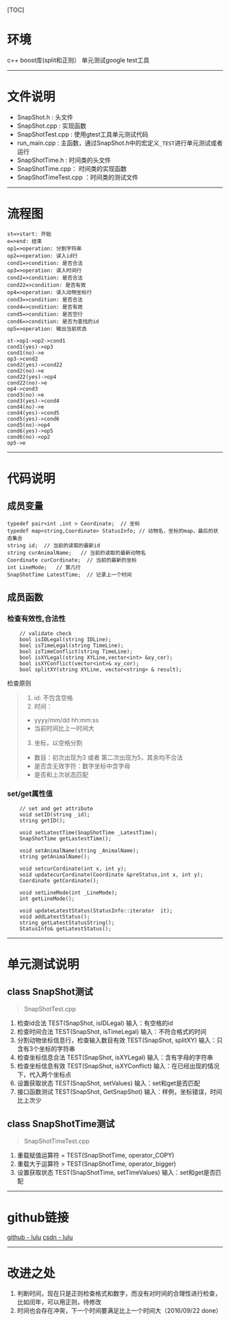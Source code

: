 [TOC]

# 环境
c++
boost库(split和正则）
单元测试google test工具
 
---

# 文件说明
- SnapShot.h : 头文件 
- SnapShot.cpp : 实现函数 
- SnapShotTest.cpp : 使用gtest工具单元测试代码
- run_main.cpp : 主函数，通过SnapShot.h中的宏定义`_TEST`进行单元测试或者运行
- SnapShotTime.h : 时间类的头文件
- SnapShotTime.cpp： 时间类的实现函数
- SnapShotTimeTest.cpp ：时间类的测试文件

---
# 流程图
```flow
st=>start: 开始
e=>end: 结束
op1=>operation: 分割字符串
op2=>operation: 读入id行
cond1=>condition: 是否合法
op3=>operation: 读入时间行
cond2=>condition: 是否合法
cond22=>condition: 是否有效
op4=>operation: 读入动物坐标行
cond3=>condition: 是否合法
cond4=>condition: 是否有效
cond5=>condition: 是否空行
cond6=>condition: 是否为查找的id
op5=>operation: 输出当前状态

st->op1->op2->cond1
cond1(yes)->op3
cond1(no)->e
op3->cond2
cond2(yes)->cond22
cond2(no)->e
cond22(yes)->op4
cond22(no)->e
op4->cond3
cond3(no)->e
cond3(yes)->cond4
cond4(no)->e
cond4(yes)->cond5
cond5(yes)->cond6
cond5(no)->op4
cond6(yes)->op5
cond6(no)->op2
op5->e
```

---
# 代码说明
## 成员变量
```
typedef pair<int ,int > Coordinate;  // 坐标
typedef map<string,Coordinate> StatusInfo; // 动物名，坐标的map，最后的状态集合
string id;  // 当前的读取的最新id
string curAnimalName;	// 当前的读取的最新动物名
Coordinate curCordinate;  // 当前的最新的坐标
int LineMode;	// 第几行
SnapShotTime LatestTime;  // 记录上一个时间
```

## 成员函数

### 检查有效性,合法性
```
	// validate check
	bool isIDLegal(string IDLine);
	bool isTimeLegal(string TimeLine);
	bool isTimeConflict(string TimeLine);
	bool isXYLegal(string XYLine,vector<int> &xy_cor);
	bool isXYConflict(vector<int>& xy_cor);
	bool splitXY(string XYLine, vector<string> & result);
```
检查原则
> 1. id: 不包含空格
> 2. 时间：
> * yyyy/mm/dd hh:mm:ss
> * 当前时间比上一时间大
> 3. 坐标，以空格分割
> * 数目：初次出现为3 或者 第二次出现为5，其余均不合法
> * 是否含无效字符：数字坐标中含字母
> * 是否和上次状态匹配

### set/get属性值
```
	// set and get attribute
	void setID(string _id);
	string getID();

	void setLatestTime(SnapShotTime _LatestTime);
	SnapShotTime getLastestTime();

	void setAnimalName(string _AnimalName);
	string getAnimalName();

	void setcurCordinate(int x, int y);
	void updatecurCordinate(Coordinate &preStatus,int x, int y);
	Coordinate getCordinate();

	void setLineMode(int _LineMode);
	int getLineMode();

	void updateLatestStatus(StatusInfo::iterator  it);
	void addLatestStatus();
	string getLatestStatusString();
	StatusInfo& getLatestStatus();
```


---

# 单元测试说明
## class SnapShot测试
> SnapShotTest.cpp
> 
1. 检查id合法
TEST(SnapShot, isIDLegal) 
输入：有空格的id
2. 检查时间合法
TEST(SnapShot, isTimeLegal)
输入：不符合格式的时间
3. 分割动物坐标信息行，检查输入数目有效
TEST(SnapShot, splitXY)
输入：只含有3个坐标的字符串
4. 检查坐标信息合法
TEST(SnapShot, isXYLegal)
输入：含有字母的字符串
5. 检查坐标信息有效
TEST(SnapShot, isXYConflict)
输入：在已经出现的情况下，代入两个坐标点
6. 设置获取状态
TEST(SnapShot, setValues)
输入：set和get是否匹配
7. 接口函数测试
TEST(SnapShot, GetSnapShot)
输入：样例，坐标错误，时间比上次少

## class SnapShotTime测试
> SnapShotTimeTest.cpp
> 
1.  重载赋值运算符 =
TEST(SnapShotTime, operator_COPY) 
2.  重载大于运算符 >
TEST(SnapShotTime, operator_bigger) 
3. 设置获取状态
TEST(SnapShotTime, setTimeValues)
输入：set和get是否匹配


---

# github链接
[github - lulu](https://github.com/lulu920819/PracticeCode/tree/master/SnapShot)
[csdn - lulu](http://blog.csdn.net/github_30830155)

---

# 改进之处
1. 判断时间，现在只是正则检查格式和数字，而没有对时间的合理性进行检查，比如闰年，可以用正则，待修改
2. 时间也会存在冲突，下一个时间要满足比上一个时间大（2016/09/22 done）
